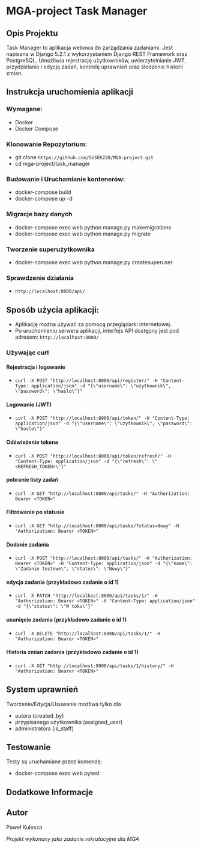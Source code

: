 # MGA-project Task Manager

## Opis Projektu
Task Manager to aplikacja webowa do zarządzania zadaniami. Jest napisana w Django 5.2.1 z wykorzystaniem Django REST Framework oraz PostgreSQL. Umożliwia rejestrację użytkowników, uwierzytelnianie JWT, przydzielanie i edycję zadań, kontrolę uprawnień oraz śledzenie historii zmian.

## Instrukcja uruchomienia aplikacji

### Wymagane:
- Docker
- Docker Compose

### Klonowanie Repozytorium:
- git clone ```https://github.com/SUSEK228/MGA-project.git```
- cd mga-project/task_manager

### Budowanie i Uruchamianie kontenerów:
- docker-compose build
- docker-compose up -d 

### Migracje bazy danych
- docker-compose exec web python manage.py makemigrations
- docker-compose exec web python manage.py migrate

### Tworzenie superużytkownika
- docker-compose exec web python manage.py createsuperuser

### Sprawdzenie działania
- ```http://localhost:8000/api/```

## Sposób użycia aplikacji:
- Aplikację można używać za pomocą przeglądarki internetowej.
- Po uruchomieniu serwera aplikacji, interfejs API dostępny jest pod adresem: ```http://localhost:8000/```
### Używając curl
#### Rejestracja i logowanie 
- ```curl -X POST "http://localhost:8000/api/register/" -H "Content-Type: application/json" -d "{\"username\": \"uzytkownik\", \"password\": \"haslo\"}"```
#### Logowanie (JWT)
- ```curl -X POST "http://localhost:8000/api/token/" -H "Content-Type: application/json" -d "{\"username\": \"uzytkownik\", \"password\": \"haslo\"}"```
#### Odświeżenie tokena
- ```curl -X POST "http://localhost:8000/api/token/refresh/" -H "Content-Type: application/json" -d "{\"refresh\": \"<REFRESH_TOKEN>\"}"```
#### pobranie listy zadań
- ```curl -X GET "http://localhost:8000/api/tasks/" -H "Authorization: Bearer <TOKEN>"```
#### Filtrowanie po statusie
- ```curl -X GET "http://localhost:8000/api/tasks/?status=Nowy" -H "Authorization: Bearer <TOKEN>"```
#### Dodanie zadania
- ```curl -X POST "http://localhost:8000/api/tasks/" -H "Authorization: Bearer <TOKEN>" -H "Content-Type: application/json" -d "{\"name\": \"Zadanie testowe\", \"status\": \"Nowy\"}"```
#### edycja zadania (przykładowo zadanie o id 1)
- ```curl -X PATCH "http://localhost:8000/api/tasks/1/" -H "Authorization: Bearer <TOKEN>" -H "Content-Type: application/json" -d "{\"status\": \"W toku\"}"```
#### usunięcie zadania (przykładowo zadanie o id 1)
- ```curl -X DELETE "http://localhost:8000/api/tasks/1/" -H "Authorization: Bearer <TOKEN>"```
#### Historia zmian zadania (przykładowo zadanie o id 1)
- ```curl -X GET "http://localhost:8000/api/tasks/1/history/" -H "Authorization: Bearer <TOKEN>"```

## System uprawnień
Tworzenie/Edycja/Usuwanie możliwa tylko dla
- autora (created_by)
- przypisanego użytkownika (assigned_user)
- administratora (is_staff)

## Testowanie
Testy są uruchamiane przez komendę:
- docker-compose exec web pytest

## Dodatkowe Informacje

## Autor
Paweł Kulesza

*Projekt wykonany jako zadanie rekrutacyjne dla MGA*